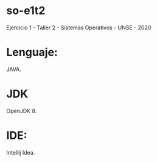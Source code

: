# so-e1t2
Ejercicio 1 - Taller 2 - Sistemas Operativos - UNSE - 2020

# Lenguaje:
JAVA.

# JDK
OpenJDK 8.

# IDE:
Intellij Idea.
